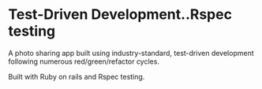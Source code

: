 # Test-Driven Development..Rspec testing


A photo sharing app built using industry-standard, test-driven
development following numerous red/green/refactor cycles.

Built with Ruby on rails and Rspec testing.


